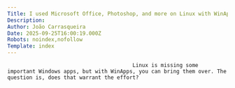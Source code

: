```yaml
---
Title: I used Microsoft Office, Photoshop, and more on Linux with WinApps — here's how it went
Description: 
Author: João Carrasqueira
Date: 2025-09-25T16:00:19.000Z
Robots: noindex,nofollow
Template: index
---
```


                                            Linux is missing some important Windows apps, but with WinApps, you can bring them over. The question is, does that warrant the effort?
                                        